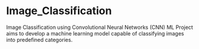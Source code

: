 # Image_Classification
Image Classification using Convolutional Neural Networks (CNN) ML Project aims to develop a machine learning model capable of classifying images into predefined categories.

